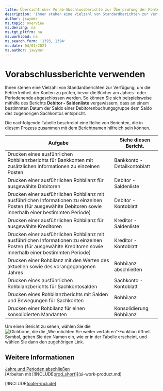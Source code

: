```yaml
---
title: Übersicht über Vorab-Abschlussberichte zur Überprüfung der Kontengenauigkeit
description: 'Ihnen stehen eine Vielzahl von Standardberichten zur Verfügung, um die Fehlerfreiheit der Konten zu prüfen, bevor die Bücher am Jahres- oder Periodenende abgeschlossen werden.'
author: jswymer
ms.topic: overview
ms.devlang: na
ms.tgt_pltfrm: na
ms.workload: na
ms.search.form: '1393, 1394'
ms.date: 04/01/2021
ms.author: jswymer
---
```

# <a name="use-pre-closing-reports"></a><a name="use-pre-closing-reports"></a><a name="use-pre-closing-reports"></a>Vorabschlussberichte verwenden

Ihnen stehen eine Vielzahl von Standardberichten zur Verfügung, um die Fehlerfreiheit der Konten zu prüfen, bevor die Bücher am Jahres- oder Periodenende abgeschlossen werden. So können Sie sich beispielsweise mithilfe des Berichts **Debitor - Saldenliste** vergewissern, dass an einem bestimmten Datum der Saldo einer Debitorenbuchungsgruppe dem Saldo des zugehörigen Sachkontos entspricht.

Die nachfolgende Tabelle beschreibt eine Reihe von Berichten, die in diesem Prozess zusammen mit dem Berichtnamen hilfreich sein können.

| Aufgabe | Siehe diesen Bericht. |
| --- | --- |
| Drucken eines ausführlichen Rohbilanzberichts für Bankkonten mit zusätzlichen Informationen zu einzelnen Posten |Bankkonto - Detailkontoblatt |
| Drucken einer ausführlichen Rohbilanz für ausgewählte Debitoren |Debitor - Saldenliste |
| Drucken einer ausführlichen Rohbilanz mit ausführlichen Informationen zu einzelnen Posten (für ausgewählte Debitoren sowie innerhalb einer bestimmten Periode) |Debitor - Kontoblatt |
| Drucken einer ausführlichen Rohbilanz für ausgewählte Kreditoren |Kreditor - Saldenliste |
| Drucken einer ausführlichen Rohbilanz mit ausführlichen Informationen zu einzelnen Posten (für ausgewählte Kreditoren sowie innerhalb einer bestimmten Periode) |Kreditor - Kontoblatt |
| Drucken einer Rohbilanz mit den Werten des aktuellen sowie des vorangegangenen Jahres |Rohbilanz abschließen |
| Drucken eines ausführlichen Rohbilanzberichts für Sachkontosalden |Sachkonto - Kontoblatt |
| Drucken eines Rohbilanzberichts mit Salden und Bewegungen für Sachkonten |Rohbilanz |
| Drucken einer Rohbilanz für einen konsolidierten Mandanten |Konsolidierung Rohbilanz |

Um einen Bericht zu sehen, wählen Sie die ![Glühbirne, die die „Wie möchten Sie weiter verfahren“-Funktion öffnet.](media/ui-search/search_small.png "Sagen Sie mir, was Sie tun möchten") Symbol, geben Sie den Namen ein, wie er in der Tabelle erscheint, und wählen Sie dann den zugehörigen Link.

## <a name="see-also"></a><a name="see-also"></a><a name="see-also"></a>Weitere Informationen

[Jahre und Perioden abschließen](year-close-years-periods.md)  
[Arbeiten mit [!INCLUDE[prod_short](includes/prod_short.md)]](ui-work-product.md)



[!INCLUDE[footer-include](includes/footer-banner.md)]
